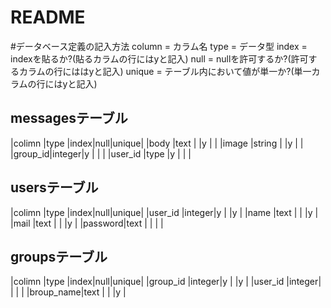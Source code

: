 # README

#データベース定義の記入方法
column = カラム名
type = データ型
index = indexを貼るか?(貼るカラムの行にはyと記入)
null = nullを許可するか?(許可するカラムの行にははyと記入)
unique = テーブル内において値が単一か?(単一カラムの行にはyと記入)

## messagesテーブル

|colimn  |type   |index|null|unique|
|body    |text   |     |y   |      |
|image   |string |     |y   |      |
|group_id|integer|y    |    |      |
|user_id |type   |y    |    |      |

## usersテーブル

|colimn  |type   |index|null|unique|
|user_id |integer|y    |    |y     |
|name    |text   |     |    |y     |
|mail    |text   |     |    |y     |
|password|text   |     |    |      |

## groupsテーブル

|colimn    |type   |index|null|unique|
|group_id  |integer|y    |    |y     |
|user_id   |integer|     |    |      |
|broup_name|text   |     |    |y     |
